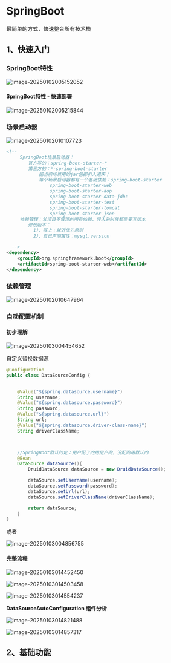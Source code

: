 # SpringBoot

最简单的方式，快速整合所有技术栈

## 1、快速入门

### SpringBoot特性

![image-20250102005152052](images/Springboot/image-20250102005152052.png)

#### SpringBoot特性 - 快速部署

![image-20250102005215844](images/Springboot/image-20250102005215844.png)





### 场景启动器

![image-20250102010107723](images/Springboot/image-20250102010107723.png)



```xml
<!--
     SpringBoot场景启动器：
        官方写的：spring-boot-starter-*
        第三方的：*-spring-boot-starter
            把当前场景用的jar包都引入进来；
            每个场景启动器都有一个基础依赖：spring-boot-starter
                spring-boot-starter-web
                spring-boot-starter-aop
                spring-boot-starter-data-jdbc
                spring-boot-starter-test
                spring-boot-starter-tomcat
                spring-boot-starter-json
     依赖管理：父项目不管理的所有依赖，导入的时候都需要写版本
        修改版本：
          1）、写上：就近优先原则
          2）、自己声明属性：mysql.version

  -->
<dependency>
    <groupId>org.springframework.boot</groupId>
    <artifactId>spring-boot-starter-web</artifactId>
</dependency>
```



### 依赖管理

![image-20250102010647964](images/Springboot/image-20250102010647964.png)









### 自动配置机制

#### 初步理解

![image-20250103004454652](images/Springboot/image-20250103004454652.png)

自定义替换数据源

```java
@Configuration
public class DataSourceConfig {


    @Value("${spring.datasource.username}")
    String username;
    @Value("${spring.datasource.password}")
    String password;
    @Value("${spring.datasource.url}")
    String url;
    @Value("${spring.datasource.driver-class-name}")
    String driverClassName;



    //SpringBoot默认约定：用户配了的用用户的，没配的用默认的
    @Bean
    DataSource dataSource(){
        DruidDataSource dataSource = new DruidDataSource();

        dataSource.setUsername(username);
        dataSource.setPassword(password);
        dataSource.setUrl(url);
        dataSource.setDriverClassName(driverClassName);

        return dataSource;
    }
}

```



或者

![image-20250103004856755](images/Springboot/image-20250103004856755.png)



#### 完整流程

![image-20250103014452450](images/Springboot/image-20250103014452450.png)

![image-20250103014503458](images/Springboot/image-20250103014503458.png)



![image-20250103014554237](images/Springboot/image-20250103014554237.png)



**DataSourceAutoConfiguration 组件分析**

![image-20250103014821488](images/Springboot/image-20250103014821488.png)

![image-20250103014857317](images/Springboot/image-20250103014857317.png)



## 2、基础功能
